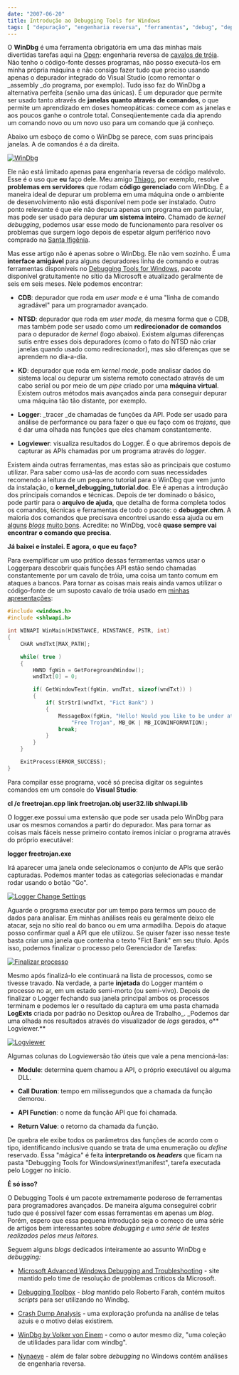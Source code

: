 ```yaml
---
date: "2007-06-20"
title: Introdução ao Debugging Tools for Windows
tags: [ "depuração", "engenharia reversa", "ferramentas", "debug", "depuradores", "ferramentas", "windbg" ]
---
```


O **WinDbg** é uma ferramenta obrigatória em uma das minhas mais divertidas tarefas aqui na [Open](http://www.opencs.com.br): engenharia reversa de [cavalos de tróia](http://pt.wikipedia.org/wiki/Trojan). Não tenho o código-fonte desses programas, não posso executá-los em minha própria máquina e não consigo fazer tudo que preciso usando apenas o depurador integrado do Visual Studio (como remontar o _assembly _do programa, por exemplo). Tudo isso faz do WinDbg a alternativa perfeita (senão uma das únicas). É um depurador que permite ser usado tanto através de **janelas **quanto através de** comandos**, o que permite um aprendizado em doses homeopáticas: comece com as janelas e aos poucos ganhe o controle total. Conseqüentemente cada dia aprendo um comando novo ou um novo uso para um comando que já conheço.



Abaixo um esboço de como o WinDbg se parece, com suas principais janelas. A de comandos é a da direita.

[![WinDbg](http://i.imgur.com/dbjYe1n.png)](/images/windbg.png)

Ele não está limitado apenas para engenharia reversa de código malévolo. Esse é o uso que **eu** faço dele. Meu amigo [Thiago](http://codebehind.wordpress.com/), por exemplo, resolve **problemas em servidores** que rodam **código gerenciado** com WinDbg. É a maneira ideal de depurar um problema em uma máquina onde o ambiente de desenvolvimento não está disponível nem pode ser instalado. Outro ponto relevante é que ele não depura apenas um programa em particular, mas pode ser usado para depurar **um sistema inteiro**. Chamado de _kernel debugging_, podemos usar esse modo de funcionamento para resolver os problemas que surgem logo depois de espetar algum periférico novo comprado na [Santa Ifigênia](http://www.portaldasantaifigenia.com.br/).

Mas esse artigo não é apenas sobre o WinDbg. Ele não vem sozinho. É uma **interface amigável** para alguns depuradores linha de comando e outras ferramentas disponíveis no [Debugging Tools for Windows](http://www.microsoft.com/whdc/devtools/debugging/default.mspx), pacote disponível gratuitamente no sítio da Microsoft e atualizado geralmente de seis em seis meses. Nele podemos encontrar:




    
  * **CDB**: depurador que roda em _user mode_ e é uma "linha de comando agradável" para um programador avançado.

    
  * **NTSD**: depurador que roda em _user mode_, da mesma forma que o CDB, mas também pode ser usado como um **redirecionador de comandos** para o depurador de _kernel_ (logo abaixo). Existem algumas diferenças sutis entre esses dois depuradores (como o fato do NTSD não criar janelas quando usado como redirecionador), mas são diferenças que se aprendem no dia-a-dia.

    
  * **KD**: depurador que roda em _kernel mode_, pode analisar dados do sistema local ou depurar um sistema remoto conectado através de um cabo serial ou por meio de um _pipe_ criado por uma **máquina virtual**. Existem outros métodos mais avançados ainda para conseguir depurar uma máquina tão tão distante, por exemplo.

    
  * **Logger**: _tracer _de chamadas de funções da API. Pode ser usado para análise de performance ou para fazer o que eu faço com os _trojans_, que é dar uma olhada nas funções que eles chamam constantemente.

    
  * **Logviewer**: visualiza resultados do Logger. É o que abriremos depois de capturar as APIs chamadas por um programa através do _logger_.



Existem ainda outras ferramentas, mas estas são as principais que costumo utilizar. Para saber como usá-las de acordo com suas necessidades recomendo a leitura de um pequeno tutorial para o WinDbg que vem junto da instalação, o **kernel_debugging_tutorial.doc**. Ele é apenas a introdução dos principais comandos e técnicas. Depois de ter dominado o básico, pode partir para o **arquivo de ajuda**, que detalha de forma completa todos os comandos, técnicas e ferramentas de todo o pacote: o **debugger.chm**. A maioria dos comandos que precisava encontrei usando essa ajuda ou em [alguns](http://www.dumpanalysis.org/blog/) [_blogs_](http://blogs.msdn.com/debuggingtoolbox/default.aspx) [muito bons](http://voneinem-windbg.blogspot.com/). Acredite: no WinDbg, você **quase sempre vai encontrar o comando que precisa**.

**Já baixei e instalei. E agora, o que eu faço?**

Para exemplificar um uso prático dessas ferramentas vamos usar o Loggerpara descobrir quais funções API estão sendo chamadas constantemente por um cavalo de tróia, uma coisa um tanto comum em ataques a bancos. Para tornar as coisas mais reais ainda vamos utilizar o código-fonte de um suposto cavalo de tróia usado em [minhas apresentações](/images/freetrojan.cpp):

```cpp
#include <windows.h>
#include <shlwapi.h>

int WINAPI WinMain(HINSTANCE, HINSTANCE, PSTR, int)
{
	CHAR wndTxt[MAX_PATH];

	while( true )
	{
		HWND fgWin = GetForegroundWindow();
		wndTxt[0] = 0;

		if( GetWindowText(fgWin, wndTxt, sizeof(wndTxt)) )
		{
			if( StrStrI(wndTxt, "Fict Bank") )
			{
				MessageBox(fgWin, "Hello! Would you like to be under attack?",
					"Free Trojan", MB_OK | MB_ICONINFORMATION);
				break;
			}
		}
	}

	ExitProcess(ERROR_SUCCESS);
} 

```


Para compilar esse programa, você só precisa digitar os seguintes comandos em um console do **Visual Studio**:

**cl /c freetrojan.cpp**
**link freetrojan.obj user32.lib shlwapi.lib**

O logger.exe possui uma extensão que pode ser usada pelo WinDbg para usar os mesmos comandos a partir do depurador. Mas para tornar as coisas mais fáceis nesse primeiro contato iremos iniciar o programa através do próprio executável:

**logger freetrojan.exe**

Irá aparecer uma janela onde selecionamos o conjunto de APIs que serão capturadas. Podemos manter todas as categorias selecionadas e mandar rodar usando o botão "Go".

[![Logger Change Settings](http://i.imgur.com/a45Muxa.png)](/images/logger.png)

Aguarde o programa executar por um tempo para termos um pouco de dados para analisar. Em minhas análises reais eu geralmente deixo ele atacar, seja no sítio real do banco ou em uma armadilha. Depois do ataque posso confirmar qual a API que ele utilizou. Se quiser fazer isso nesse teste basta criar uma janela que contenha o texto "Fict Bank" em seu título. Após isso, podemos finalizar o processo pelo Gerenciador de Tarefas:

[![Finalizar processo](http://i.imgur.com/BKRqLhB.png)](/images/end-process.png)

Mesmo após finalizá-lo ele continuará na lista de processos, como se tivesse travado. Na verdade, a parte **injetada** do Logger mantém o processo no ar, em um estado semi-morto (ou semi-vivo). Depois de finalizar o Logger fechando sua janela principal ambos os processos terminam e podemos ler o resultado da captura em uma pasta chamada **LogExts** criada por padrão no Desktop ouÁrea de Trabalho_. _Podemos dar uma olhada nos resultados através do visualizador de _logs_ gerados, o** Logviewer.**

[![Logviewer](http://i.imgur.com/IFDBbao.png)](/images/log-viewer.png)

Algumas colunas do Logviewersão tão úteis que vale a pena mencioná-las:




    
  * **Module**: determina quem chamou a API, o próprio executável ou alguma DLL.

    
  * **Call Duration**: tempo em milissegundos que a chamada da função demorou.

    
  * **API Function**: o nome da função API que foi chamada.

    
  * **Return Value**: o retorno da chamada da função.



De quebra ele exibe todos os parâmetros das funções de acordo com o tipo, identificando inclusive quando se trata de uma enumeração ou _define_ reservado. Essa "mágica" é feita **interpretando os _headers_** que ficam na pasta "Debugging Tools for Windows\winext\manifest", tarefa executada pelo Logger no início.

**É só isso?**

O Debugging Tools é um pacote extremamente poderoso de ferramentas para programadores avançados. De maneira alguma conseguirei cobrir tudo que é possível fazer com essas ferramentas em apenas um _blog_. Porém, espero que essa pequena introdução seja o começo de uma série de artigos bem interessantes sobre _debugging _e uma série de testes realizados pelos meus leitores_._

Seguem alguns _blogs_ dedicados inteiramente ao assunto WinDbg e _debugging:_




    
  * [Microsoft Advanced Windows Debugging and Troubleshooting](http://blogs.msdn.com/ntdebugging/default.aspx) - site mantido pelo time de resolução de problemas críticos da Microsoft.

    
  * [Debugging Toolbox](http://blogs.msdn.com/debuggingtoolbox/default.aspx) - _blog_ mantido pelo Roberto Farah, contém muitos _scripts_ para ser utilizando no Windbg.

    
  * [Crash Dump Analysis](http://www.dumpanalysis.org/blog/) - uma exploração profunda na análise de telas azuis e o motivo delas existirem.

    
  * [WinDbg by Volker von Einem](http://voneinem-windbg.blogspot.com/) - como o autor mesmo diz, "uma coleção de utilidades para lidar com windbg".

    
  * [Nynaeve](http://www.nynaeve.net/) - além de falar sobre _debugging_ no Windows contém análises de engenharia reversa.


